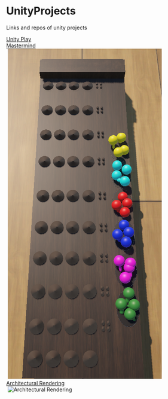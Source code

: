 # UnityProjects
Links and repos of unity projects

[Unity Play](https://play.unity.com/en/user/fd15ddf6-763c-4d80-ad65-49cfb2a75611)<br>
<a href= "https://play.unity.com/en/games/ab7c8965-663e-4fcc-8006-079cadc3c804/mastermind">Mastermind<a><br>
<img> <img src="https://github.com/mdogan89/UnityProjects/blob/master/Ekran%20g%C3%B6r%C3%BCnt%C3%BCs%C3%BC%202025-01-14%20052552(1).png" alt="Mastermind" width="auto" height="50%"><br>
<a href= "https://play.unity.com/en/games/ab7c8965-663e-4fcc-8006-079cadc3c804/mastermind">Architectural Rendering<a><br>
<img> <img src="https://github.com/user-attachments/assets/7de59767-83bc-4f31-bbe0-4d0512a7d2bc" alt="Architectural Rendering" width="50%" height="auto">


